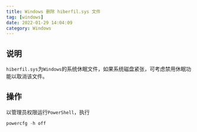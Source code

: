 ```yaml
---
title: Windows 删除 hiberfil.sys 文件
tag: [windows]
date: 2022-01-29 14:04:09
category: Windows
---
```




## 说明

`hiberfil.sys`为`Windows`的系统休眠文件，如果系统磁盘紧张，可考虑禁用休眠功能以取消该文件。



## 操作

以管理员权限运行`PowerShell`，执行

```powershell
powercfg -h off
```

